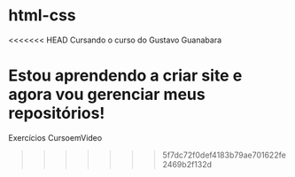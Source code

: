 # html-css
<<<<<<< HEAD
 Cursando o curso do Gustavo Guanabara

Estou aprendendo a criar site e agora vou gerenciar meus repositórios!
=======
 Exercícios CursoemVideo
>>>>>>> 5f7dc72f0def4183b79ae701622fe2469b2f132d
